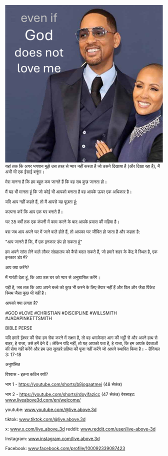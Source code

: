 ![Video cover image](../cover.jpg)
यहां तक ​​कि अगर भगवान मुझे उस तरह से प्यार नहीं करता है जो उसने दिखाया है (और दिखा रहा है), मैं अभी भी एक ईसाई बनूंगा।

मेरा मानना ​​है कि हम बहुत कम जानते हैं कि वह सब कुछ जानता हो।

मैं यह भी मानता हूं कि जो कोई भी आपको बनाता है वह आपके ऊपर एक अधिकार है।

यदि आप नहीं कहते हैं, तो मैं आपसे यह पूछता हूं:

कल्पना करें कि आप एक घर बनाते हैं।

घर 35 वर्षों तक एक कंपनी में काम करने के बाद आपके प्रयास की महिमा है।

बस जब आप अपने घर में जाने वाले होते हैं, तो आपका घर जीवित हो जाता है और कहता है:

"आप जानते हैं कि, मैं एक इनकार डंप हो सकता हूं"

हम अपने सांस लेने वाले लौवर संग्रहालय को कैसे बदल सकते हैं, जो हमारे शहर के केंद्र में स्थित है, एक इनकार डंप में?

आप क्या करेंगे?

मैं गारंटी देता हूं, कि आप उस घर को प्यार से अनुशासित करेंगे।

यही है, जब तक कि आप अपने बच्चे को कुछ भी करने के लिए तैयार नहीं हैं और विल और जैडा पिंकेट स्मिथ जैसा कुछ भी नहीं है।

आपको क्या लगता है?


#GOD #LOVE #CHRISTIAN #DISCIPLINE #WILLSMITH #JADAPINKETTSMITH


BIBLE PERSE

यदि हमारे ईश्वर की सेवा हम सेवा करने में सक्षम है, तो वह धमाकेदार आग की भट्ठी से और अपने हाथ से बाहर, हे राजा, उसे हमें देने दें। लेकिन यदि नहीं, तो यह आपको पता है, हे राजा, कि हम आपके देवताओं की सेवा नहीं करेंगे और हम उस सुनहरे प्रतिमा की पूजा नहीं करेंगे जो आपने स्थापित किया है। - डैनियल 3: 17-18


अनुशंसित

विश्वास - इतना कठिन क्यों?

भाग 1 - https://youtube.com/shorts/b8jogaatmei (48 सेकंड)

भाग 2 - https://youtube.com/shorts/rdoyifazicc (47 सेकंड) वेबसाइट: www.liveabove3d.com/en/welcome/

youtube: www.youtube.com/@live.above.3d


tiktok: www.tiktok.com/@live.above.3d

x: www.x.com/live_above_3d reddit: www.reddit.com/user/live-above-3d

Instagram: www.instagram.com/live.above.3d

Facebook: www.facebook.com/profile/100092339087423



